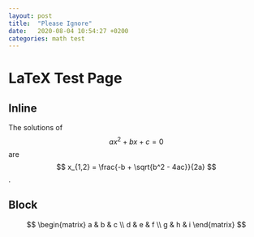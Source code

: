 ```yaml
---
layout: post
title:  "Please Ignore"
date:   2020-08-04 10:54:27 +0200
categories: math test
---
```


# LaTeX Test Page

## Inline

The solutions of $$ ax^2 + bx + c = 0 $$ are $$ x_{1,2} = \frac{-b + \sqrt{b^2 - 4ac}}{2a} $$.

## Block

$$
\begin{matrix}
a & b & c \\
d & e & f \\
g & h & i
\end{matrix}
$$
